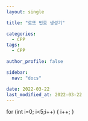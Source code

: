 ```yaml
---
layout: single

title: "로또 번호 생성기"

categories:
  - CPP
tags:
  - CPP

author_profile: false

sidebar:
  nav: "docs"

date: 2022-03-22
last_modified_at: 2022-03-22
---
```


for (int i=0; i<5;i++)
{
    i++;
}
